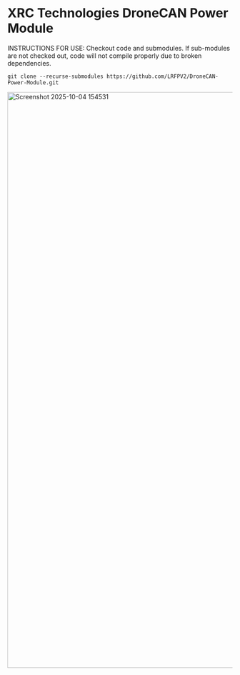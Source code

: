 # XRC Technologies DroneCAN Power Module

INSTRUCTIONS FOR USE: 
Checkout code and submodules. If sub-modules are not checked out, code will not compile properly due to broken dependencies.
```
git clone --recurse-submodules https://github.com/LRFPV2/DroneCAN-Power-Module.git
```
<img width="1574" height="1290" alt="Screenshot 2025-10-04 154531" src="https://github.com/user-attachments/assets/01f90c6c-3f2b-4a7a-a454-8e9a95fe8fba" />

